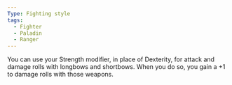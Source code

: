 ```yaml
---
Type: Fighting style
tags:
  - Fighter
  - Paladin
  - Ranger
---
```

You can use your Strength modifier, in place of Dexterity, for attack and damage rolls with longbows and shortbows. When you do so, you gain a +1 to damage rolls with those weapons.